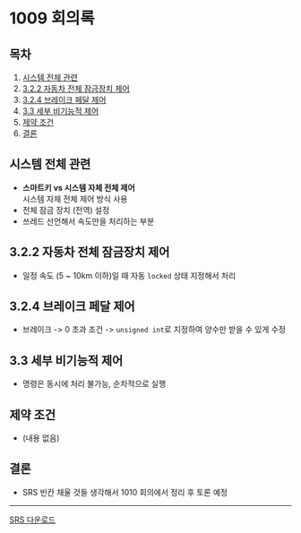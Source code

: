 # 1009 회의록

## 목차
1. [시스템 전체 관련](#시스템-전체-관련)
2. [3.2.2 자동차 전체 잠금장치 제어](#322-자동차-전체-잠금장치-제어)
3. [3.2.4 브레이크 페달 제어](#324-브레이크-페달-제어)
4. [3.3 세부 비기능적 제어](#33-세부-비기능적-제어)
5. [제약 조건](#제약-조건)
6. [결론](#결론)

## 시스템 전체 관련
- **스마트키 vs 시스템 자체 전체 제어**  
  시스템 자체 전체 제어 방식 사용
- 전체 잠금 장치 (전역) 설정
- 쓰레드 선언해서 속도만을 처리하는 부분

## 3.2.2 자동차 전체 잠금장치 제어
- 일정 속도 (5 ~ 10km 이하)일 때 자동 `locked` 상태 지정해서 처리

## 3.2.4 브레이크 페달 제어
- 브레이크 -> 0 초과 조건 -> `unsigned int`로 지정하여 양수만 받을 수 있게 수정

## 3.3 세부 비기능적 제어
- 명령은 동시에 처리 불가능, 순차적으로 실행

## 제약 조건
- (내용 없음)

## 결론
- SRS 빈칸 채울 것들 생각해서 1010 회의에서 정리 후 토론 예정

---

[SRS 다운로드](https://nas.nodove.com/sharing/YbpYD3NBZ)